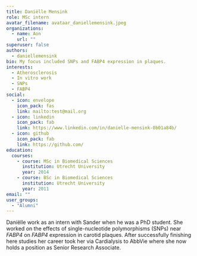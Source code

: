 ```yaml
---
title: Daniëlle Mensink
role: MSc intern
avatar_filename: avataar_daniellemensink.jpeg
organizations:
  - name: Aon
    url: ""
superuser: false
authors:
  - daniellemensink
bio: My focus included SNPs and FABP4 expression in plaques.
interests:
  - Atherosclerosis
  - In vitro work
  - SNPs
  - FABP4
social:
  - icon: envelope
    icon_pack: fas
    link: mailto:test@mail.org
  - icon: linkedin
    icon_pack: fab
    link: https://www.linkedin.com/in/danielle-mensink-0b01a84b/
  - icon: github
    icon_pack: fab
    link: https://github.com/
education:
  courses:
    - course: MSc in Biomedical Sciences
      institution: Utrecht University
      year: 2014
    - course: BSc in Biomedical Sciences
      institution: Utrecht University
      year: 2011
email: ""
user_groups:
  - "Alumni"
---
```

Daniëlle work as an intern with Sander when he was a PhD student. She worked on the effects of single-nucleotide polymorphisms (SNPs) near _FABP4_ on _FABP4_ expression in carotid plaques. After successfully finishing here studies her career took her via Cardialysis to AbbVie where she now holds a position as Senior Research Associate. 
